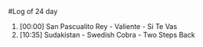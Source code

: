 #Log of 24 day

1. [00:00] San Pascualito Rey - Valiente - Si Te Vas
1. [10:35] Sudakistan - Swedish Cobra - Two Steps Back

